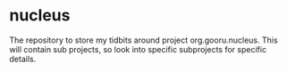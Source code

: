 # nucleus

The repository to store my tidbits around project org.gooru.nucleus. This will contain sub projects, so look into specific subprojects for specific details.
